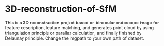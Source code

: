 
# 3D-reconstruction-of-SfM
This is a 3D reconstruction project based on binocular endoscope image for feature description, feature matching, and generates point cloud by using triangulation principle or parallax calculation, and finally finished by Delaunay principle.
Change the imgpath to your own path of dataset.
